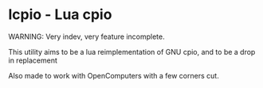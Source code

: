 # lcpio - Lua cpio

WARNING: Very indev, very feature incomplete.

This utility aims to be a lua reimplementation of GNU cpio, and to be a drop in replacement

Also made to work with OpenComputers with a few corners cut.